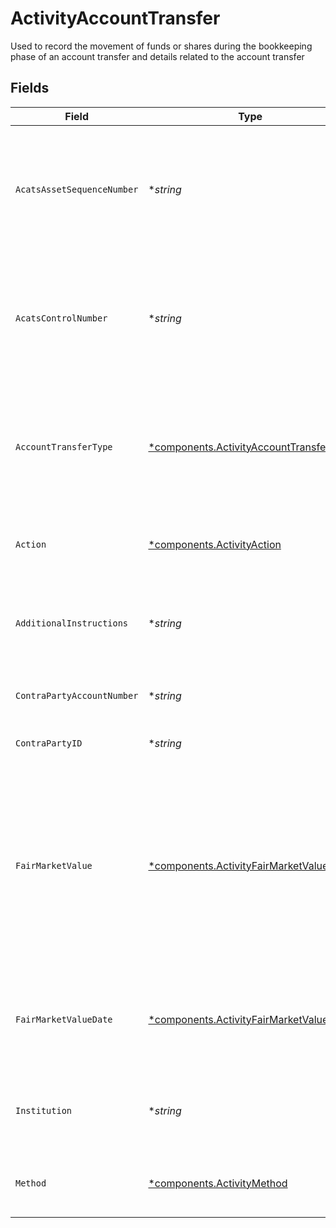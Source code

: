 # ActivityAccountTransfer

Used to record the movement of funds or shares during the bookkeeping phase of an account transfer and details related to the account transfer


## Fields

| Field                                                                                                                                                              | Type                                                                                                                                                               | Required                                                                                                                                                           | Description                                                                                                                                                        | Example                                                                                                                                                            |
| ------------------------------------------------------------------------------------------------------------------------------------------------------------------ | ------------------------------------------------------------------------------------------------------------------------------------------------------------------ | ------------------------------------------------------------------------------------------------------------------------------------------------------------------ | ------------------------------------------------------------------------------------------------------------------------------------------------------------------ | ------------------------------------------------------------------------------------------------------------------------------------------------------------------ |
| `AcatsAssetSequenceNumber`                                                                                                                                         | **string*                                                                                                                                                          | :heavy_minus_sign:                                                                                                                                                 | Sequence number assigned by the DTCC ACATS transfer system for each asset transferred                                                                              | 20240424178509                                                                                                                                                     |
| `AcatsControlNumber`                                                                                                                                               | **string*                                                                                                                                                          | :heavy_minus_sign:                                                                                                                                                 | Unique Identifier generated by the NSCC ACATS when a transfer is initiated or submitted                                                                            | 20240360002172                                                                                                                                                     |
| `AccountTransferType`                                                                                                                                              | [*components.ActivityAccountTransferType](../../models/components/activityaccounttransfertype.md)                                                                  | :heavy_minus_sign:                                                                                                                                                 | The type of asset movement being performed within the lifecycle of an account transfer process                                                                     | FULL_ACCOUNT_TRANSFER                                                                                                                                              |
| `Action`                                                                                                                                                           | [*components.ActivityAction](../../models/components/activityaction.md)                                                                                            | :heavy_minus_sign:                                                                                                                                                 | Denotes whether the shares are incoming or outgoing                                                                                                                | INCOMING                                                                                                                                                           |
| `AdditionalInstructions`                                                                                                                                           | **string*                                                                                                                                                          | :heavy_minus_sign:                                                                                                                                                 | Free form text field containing additional information about a transaction                                                                                         | Account Transfer instruction                                                                                                                                       |
| `ContraPartyAccountNumber`                                                                                                                                         | **string*                                                                                                                                                          | :heavy_minus_sign:                                                                                                                                                 | Account number at the contra firm                                                                                                                                  | DBtvTOGIqBu5Pmz9Y14laM6G5jWTACMvwCV22nLYteo                                                                                                                        |
| `ContraPartyID`                                                                                                                                                    | **string*                                                                                                                                                          | :heavy_minus_sign:                                                                                                                                                 | Contra party identifier                                                                                                                                            | 9999                                                                                                                                                               |
| `FairMarketValue`                                                                                                                                                  | [*components.ActivityFairMarketValue](../../models/components/activityfairmarketvalue.md)                                                                          | :heavy_minus_sign:                                                                                                                                                 | Total value of the securities being transferred. Used for sponsored transfers activity to ensure cost basis is accurately moved with the assets to the new account | {<br/>"value": "0.25"<br/>}                                                                                                                                        |
| `FairMarketValueDate`                                                                                                                                              | [*components.ActivityFairMarketValueDate](../../models/components/activityfairmarketvaluedate.md)                                                                  | :heavy_minus_sign:                                                                                                                                                 | Date from which the asset was valued and used in the fair market value calculation                                                                                 | {<br/>"day": 28,<br/>"month": 7,<br/>"year": 2025<br/>}                                                                                                            |
| `Institution`                                                                                                                                                      | **string*                                                                                                                                                          | :heavy_minus_sign:                                                                                                                                                 | Contra party institution for the account transfer                                                                                                                  | Schwab                                                                                                                                                             |
| `Method`                                                                                                                                                           | [*components.ActivityMethod](../../models/components/activitymethod.md)                                                                                            | :heavy_minus_sign:                                                                                                                                                 | The method used for the account transfer                                                                                                                           | ACATS                                                                                                                                                              |
